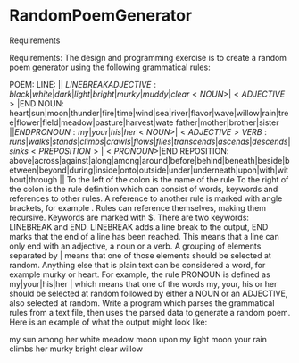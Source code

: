 # RandomPoemGenerator
Requirements

Requirements: The design and programming exercise is to create a random poem generator using the following grammatical rules:

POEM: <LINE> <LINE> <LINE> <LINE> <LINE>
LINE: <NOUN>|<PREPOSITION>|<PRONOUN> $LINEBREAK
ADJECTIVE: black|white|dark|light|bright|murky|muddy|clear <NOUN>|<ADJECTIVE>|$END
NOUN: heart|sun|moon|thunder|fire|time|wind|sea|river|flavor|wave|willow|rain|tree|flower|field|meadow|pasture|harvest|wate father|mother|brother|sister <VERB>|<PREPOSITION>|$END
PRONOUN: my|your|his|her <NOUN>|<ADJECTIVE>
VERB: runs|walks|stands|climbs|crawls|flows|flies|transcends|ascends|descends|sinks <PREPOSITION>|<PRONOUN>|$END
REPOSITION: above|across|against|along|among|around|before|behind|beneath|beside|between|beyond|during|inside|onto|outside|under|underneath|upon|with|without|through <NOUN>|<PRONOUN>|<ADJECTIVE>
To the left of the colon is the name of the rule
To the right of the colon is the rule definition which can consist of words, keywords and references to other rules.
A reference to another rule is marked with angle brackets, for example . Rules can reference themselves, making them recursive.
Keywords are marked with $. There are two keywords: LINEBREAK and END. LINEBREAK adds a line break to the output, END marks that the end of a line has been reached. This means that a line can only end with an adjective, a noun or a verb.
A grouping of elements separated by | means that one of those elements should be selected at random.
Anything else that is plain text can be considered a word, for example murky or heart.
For example, the rule PRONOUN is defined as my|your|his|her | which means that one of the words my, your, his or her should be selected at random followed by either a NOUN or an ADJECTIVE, also selected at random.
Write a  program which parses the grammatical rules from a text file, then uses the parsed data to generate a random poem. Here is an example of what the output might look like:

my sun among her white meadow
moon upon my light
moon
your rain climbs
her murky bright clear willow
